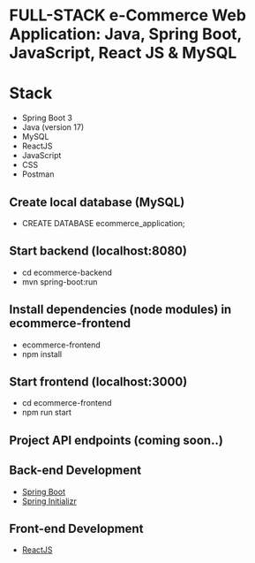 # FULL-STACK e-Commerce Web Application: Java, Spring Boot, JavaScript, React JS & MySQL

# Stack

- Spring Boot 3
- Java (version 17)
- MySQL
- ReactJS
- JavaScript
- CSS
- Postman

## Create local database (MySQL)

- CREATE DATABASE ecommerce_application;

## Start backend (localhost:8080)

- cd ecommerce-backend
- mvn spring-boot:run

## Install dependencies (node modules) in ecommerce-frontend

- ecommerce-frontend
- npm install

## Start frontend (localhost:3000)

- cd ecommerce-frontend
- npm run start

## Project API endpoints (coming soon..)


## Back-end Development

- [Spring Boot](https://spring.io/projects/spring-boot)
- [Spring Initializr](https://start.spring.io/)

## Front-end Development

- [ReactJS](https://react.dev/)
